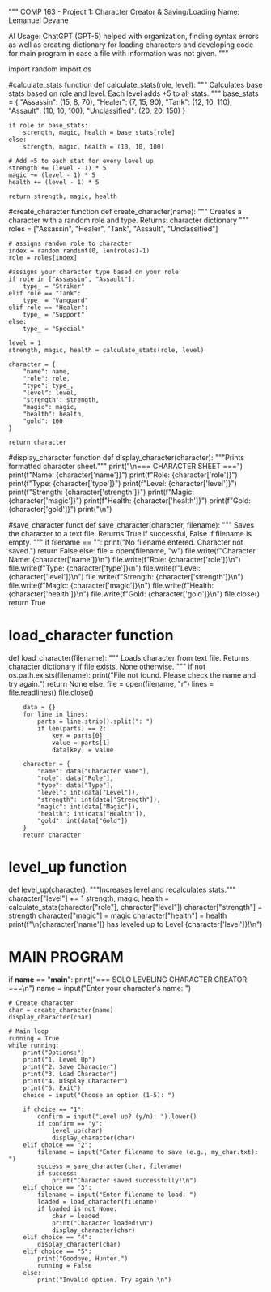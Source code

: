 """
COMP 163 - Project 1: Character Creator & Saving/Loading
Name: Lemanuel Devane


AI Usage: ChatGPT (GPT-5) helped with organization, finding syntax errors as well as creating dictionary for loading characters and developing code for main program in case a file with information was not given.
"""

import random
import os  

#calculate_stats function
def calculate_stats(role, level):
    """
    Calculates base stats based on role and level.
    Each level adds +5 to all stats.
    """
    base_stats = {
        "Assassin":  (15, 8, 70),
        "Healer":    (7, 15, 90),
        "Tank":      (12, 10, 110),
        "Assault":   (10, 10, 100),
        "Unclassified": (20, 20, 150)
    }

    if role in base_stats:
        strength, magic, health = base_stats[role]
    else:
        strength, magic, health = (10, 10, 100)

    # Add +5 to each stat for every level up
    strength += (level - 1) * 5
    magic += (level - 1) * 5
    health += (level - 1) * 5

    return strength, magic, health


#create_character function
def create_character(name):
    """
    Creates a character with a random role and type.
    Returns: character dictionary
    """
    roles = ["Assassin", "Healer", "Tank", "Assault", "Unclassified"]

    # assigns random role to character
    index = random.randint(0, len(roles)-1)
    role = roles[index]  

    #assigns your character type based on your role
    if role in ["Assassin", "Assault"]:
        type_ = "Striker"
    elif role == "Tank":
        type_ = "Vanguard"
    elif role == "Healer":
        type_ = "Support"
    else:
        type_ = "Special"
    
    level = 1
    strength, magic, health = calculate_stats(role, level)

    character = {
        "name": name,
        "role": role,
        "type": type_,
        "level": level,
        "strength": strength,
        "magic": magic,
        "health": health,
        "gold": 100
    }

    return character


#display_character function
def display_character(character):
    """Prints formatted character sheet."""
    print("\n=== CHARACTER SHEET ===")
    print(f"Name: {character['name']}")
    print(f"Role: {character['role']}")
    print(f"Type: {character['type']}")
    print(f"Level: {character['level']}")
    print(f"Strength: {character['strength']}")
    print(f"Magic: {character['magic']}")
    print(f"Health: {character['health']}")
    print(f"Gold: {character['gold']}")
    print("\n")

#save_character funct
def save_character(character, filename):
    """
    Saves the character to a text file.
    Returns True if successful, False if filename is empty.
    """
    if filename == "":
        print("No filename entered. Character not saved.")
        return False
    else:
        file = open(filename, "w")
        file.write(f"Character Name: {character['name']}\n")
        file.write(f"Role: {character['role']}\n")
        file.write(f"Type: {character['type']}\n")
        file.write(f"Level: {character['level']}\n")
        file.write(f"Strength: {character['strength']}\n")
        file.write(f"Magic: {character['magic']}\n")
        file.write(f"Health: {character['health']}\n")
        file.write(f"Gold: {character['gold']}\n")
        file.close()
        return True

# load_character function
def load_character(filename):
    """
    Loads character from text file.
    Returns character dictionary if file exists, None otherwise.
    """
    if not os.path.exists(filename):
        print("File not found. Please check the name and try again.")
        return None
    else:
        file = open(filename, "r")
        lines = file.readlines()
        file.close()

        data = {}
        for line in lines:
            parts = line.strip().split(": ")
            if len(parts) == 2:
                key = parts[0]
                value = parts[1]
                data[key] = value

        character = {
            "name": data["Character Name"],
            "role": data["Role"],
            "type": data["Type"],
            "level": int(data["Level"]),
            "strength": int(data["Strength"]),
            "magic": int(data["Magic"]),
            "health": int(data["Health"]),
            "gold": int(data["Gold"])
        }
        return character


# level_up function
def level_up(character):
    """Increases level and recalculates stats."""
    character["level"] += 1
    strength, magic, health = calculate_stats(character["role"], character["level"])
    character["strength"] = strength
    character["magic"] = magic
    character["health"] = health
    print(f"\n{character['name']} has leveled up to Level {character['level']}!\n")



# MAIN PROGRAM
if __name__ == "__main__":
    print("=== SOLO LEVELING CHARACTER CREATOR ===\n")
    name = input("Enter your character's name: ")

    # Create character
    char = create_character(name)
    display_character(char)

    # Main loop
    running = True
    while running:
        print("Options:")
        print("1. Level Up")
        print("2. Save Character")
        print("3. Load Character")
        print("4. Display Character")
        print("5. Exit")
        choice = input("Choose an option (1-5): ")

        if choice == "1":
            confirm = input("Level up? (y/n): ").lower()
            if confirm == "y":
                level_up(char)
                display_character(char)
        elif choice == "2":
            filename = input("Enter filename to save (e.g., my_char.txt): ")
            success = save_character(char, filename)
            if success:
                print("Character saved successfully!\n")
        elif choice == "3":
            filename = input("Enter filename to load: ")
            loaded = load_character(filename)
            if loaded is not None:
                char = loaded
                print("Character loaded!\n")
                display_character(char)
        elif choice == "4":
            display_character(char)
        elif choice == "5":
            print("Goodbye, Hunter.")
            running = False
        else:
            print("Invalid option. Try again.\n")
